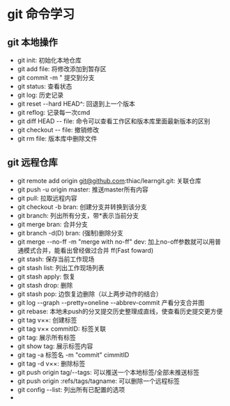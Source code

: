 # git 命令学习

## git 本地操作
- git init: 初始化本地仓库 
- git add file: 将修改添加到暂存区
- git commit -m " 提交到分支
- git status: 查看状态
- git log: 历史记录
- git reset --hard HEAD^: 回退到上一个版本
- git reflog: 记录每一次cmd
- git diff HEAD -- file: 命令可以查看工作区和版本库里面最新版本的区别
- git checkout -- file: 撤销修改 
- git rm file: 版本库中删除文件

## git 远程仓库
- git remote add origin git@github.com:thiac/learngit.git: 关联仓库
- git push -u origin master: 推送master所有内容
- git pull: 拉取远程内容
- git checkout -b bran: 创建分支并转换到该分支
- git branch: 列出所有分支，带*表示当前分支
- git merge bran: 合并分支
- git branch -d(D) bran: (强制)删除分支
- git merge --no-ff -m "merge with no-ff" dev: 加上no-off参数就可以用普通模式合并，能看出曾经做过合并
  ff(Fast foward)
- git stash: 保存当前工作现场 
- git stash list: 列出工作现场列表 
- git stash apply: 恢复
- git stash drop: 删除
- git stash pop: 边恢复边删除（以上两步动作的结合）
- git log --graph --pretty=oneline --abbrev-commit 产看分支合并图
- git rebase: 本地未push的分叉提交历史整理成直线，使查看历史提交更方便
- git tag v××: 创建标签
- git tag v×× commitID: 标签关联
- git tag: 展示所有标签
- git show tag: 展示标签内容
- git tag -a 标签名 -m "commit" cimmitID
- git tag -d v××: 删除标签
- git push origin tag/--tags: 可以推送一个本地标签/全部未推送标签
- git push origin :refs/tags/tagname: 可以删除一个远程标签
- git config --list: 列出所有已配置的选项
- 
